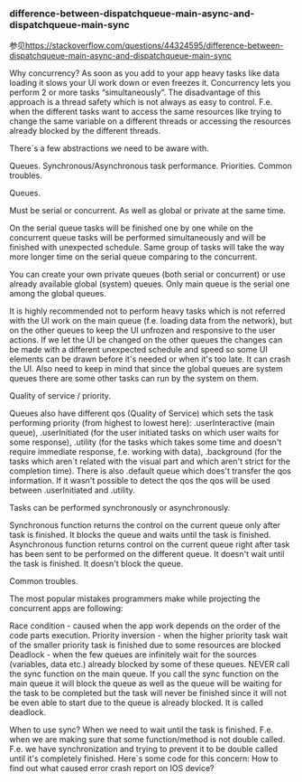### difference-between-dispatchqueue-main-async-and-dispatchqueue-main-sync
参见<https://stackoverflow.com/questions/44324595/difference-between-dispatchqueue-main-async-and-dispatchqueue-main-sync>

Why concurrency? As soon as you add to your app heavy tasks like data loading it slows your UI work down or even freezes it. Concurrency lets you perform 2 or more tasks “simultaneously”. The disadvantage of this approach is a thread safety which is not always as easy to control. F.e. when the different tasks want to access the same resources like trying to change the same variable on a different threads or accessing the resources already blocked by the different threads.

There`s a few abstractions we need to be aware with.

Queues.
Synchronous/Asynchronous task performance.
Priorities.
Common troubles.

Queues. 

Must be serial or concurrent. As well as global or private at the same time.

On the serial queue tasks will be finished one by one while on the concurrent queue tasks will be performed simultaneously and will be finished with unexpected schedule. Same group of tasks will take the way more longer time on the serial queue comparing to the concurrent.

You can create your own private queues (both serial or concurrent) or use already available global (system) queues. Only main queue is the serial one among the global queues.

It is highly recommended not to perform heavy tasks which is not referred with the UI work on the main queue (f.e. loading data from the network), but on the other queues to keep the UI unfrozen and responsive to the user actions. If we let the UI be changed on the other queues the changes can be made with a different unexpected schedule and speed so some UI elements can be drawn before it's needed or when it's too late. It can crash the UI. Also need to keep in mind that since the global queues are system queues there are some other tasks can run by the system on them. 


Quality of service / priority.

Queues also have different qos (Quality of Service) which sets the task performing priority (from highest to lowest here): 
.userInteractive (main queue), .userInitiated (for the user initiated tasks on which user waits for some response), .utility (for the tasks which takes some time and doesn't require immediate response, f.e. working with data), .background (for the tasks which aren`t related with the visual part and which aren't strict for the completion time). There is also .default queue which does't transfer the qos information. If it wasn't possible to detect the qos the qos will be used between .userInitiated and .utility. 


Tasks can be performed synchronously or asynchronously.

Synchronous function returns the control on the current queue only after task is finished. It blocks the queue and waits until the task is finished.
Asynchronous function returns control on the current queue right after task has been sent to be performed on the different queue. It doesn't wait until the task is finished. It doesn't block the queue.

Common troubles. 

The most popular mistakes programmers make while projecting the concurrent apps are following:

Race condition - caused when the app work depends on the order of the code parts execution.
Priority inversion - when the higher priority task wait of the smaller priority task is finished due to some resources are blocked
Deadlock - when the few queues are infinitely wait for the sources (variables, data etc.) already blocked by some of these queues.
NEVER call the sync function on the main queue.
If you call the sync function on the main queue it will block the queue as well as the queue will be waiting for the task to be completed but the task will never be finished since it will not be even able to start due to the queue is already blocked. It is called deadlock.

When to use sync? When we need to wait until the task is finished. F.e. when we are making sure that some function/method is not double called. F.e. we have synchronization and trying to prevent it to be double called until it's completely finished. Here`s some code for this concern: 
How to find out what caused error crash report on IOS device?